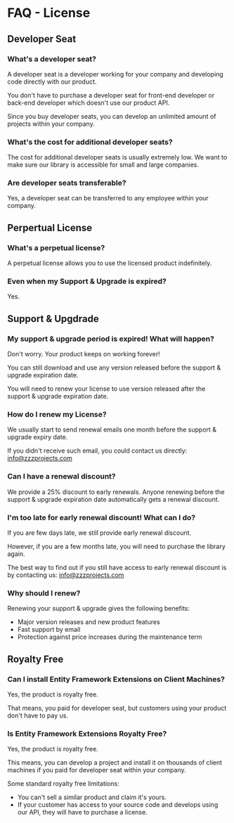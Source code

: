# FAQ - License

## Developer Seat

### What's a developer seat?
A developer seat is a developer working for your company and developing code directly with our product.

You don't have to purchase a developer seat for front-end developer or back-end developer which doesn't use our product API.

Since you buy developer seats, you can develop an unlimited amount of projects within your company.

### What's the cost for additional developer seats?
The cost for additional developer seats is usually extremely low. We want to make sure our library is accessible for small and large companies.

### Are developer seats transferable?
Yes, a developer seat can be transferred to any employee within your company.

## Perpertual License

### What's a perpetual license?
A perpetual license allows you to use the licensed product indefinitely.

### Even when my Support & Upgrade is expired?
Yes.

## Support & Upgdrade

### My support & upgrade period is expired! What will happen?
Don't worry. Your product keeps on working forever!

You can still download and use any version released before the support & upgrade expiration date.

You will need to renew your license to use version released after the support & upgrade expiration date.

### How do I renew my License?
We usually start to send renewal emails one month before the support & upgrade expiry date.

If you didn't receive such email, you could contact us directly: info@zzzprojects.com

### Can I have a renewal discount?
We provide a 25% discount to early renewals. Anyone renewing before the support & upgrade expiration date automatically gets a renewal discount.

### I'm too late for early renewal discount! What can I do?
If you are few days late, we still provide early renewal discount.

However, if you are a few months late, you will need to purchase the library again.

The best way to find out if you still have access to early renewal discount is by contacting us: info@zzzprojects.com

### Why should I renew?
Renewing your support & upgrade gives the following benefits:

- Major version releases and new product features
- Fast support by email
- Protection against price increases during the maintenance term

## Royalty Free

### Can I install Entity Framework Extensions on Client Machines?
Yes, the product is royalty free.

That means, you paid for developer seat, but customers using your product don't have to pay us.

### Is Entity Framework Extensions Royalty Free?
Yes, the product is royalty free.

This means, you can develop a project and install it on thousands of client machines if you paid for developer seat within your company.

Some standard royalty free limitations:

- You can't sell a similar product and claim it's yours.
- If your customer has access to your source code and develops using our API, they will have to purchase a license.
